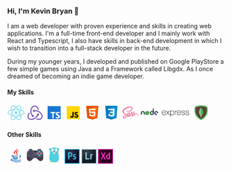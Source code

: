### Hi, I'm Kevin Bryan :wave:
I am a web developer with proven experience and skills in creating web applications. I'm a full-time front-end developer and I mainly work with React and Typescript, I also have skills in back-end development in which I wish to transition into a full-stack developer in the future.

During my younger years, I developed and published on Google PlayStore a few simple games using Java and a Framework called Libgdx. As I once dreamed of becoming an indie game developer.

#### My Skills
<img src="https://raw.githubusercontent.com/kevsbry/kevsbry/main/icons/skills/react.svg" height="40px"/> <img src="https://raw.githubusercontent.com/kevsbry/kevsbry/main/icons/skills/redux.svg" height="40px"/> <img src="https://raw.githubusercontent.com/kevsbry/kevsbry/main/icons/skills/typescript.svg" height="40px"/> <img src="https://raw.githubusercontent.com/kevsbry/kevsbry/main/icons/skills/javascript.svg" height="40px"/> <img src="https://raw.githubusercontent.com/kevsbry/kevsbry/main/icons/skills/html5.svg" height="40px"/> <img src="https://raw.githubusercontent.com/kevsbry/kevsbry/main/icons/skills/css3.svg" height="40px"/> <img src="https://raw.githubusercontent.com/kevsbry/kevsbry/main/icons/skills/sass.svg" height="40px"/> <img src="https://raw.githubusercontent.com/kevsbry/kevsbry/main/icons/skills/nodejs.svg" height="40px"/> <img src="https://raw.githubusercontent.com/kevsbry/kevsbry/main/icons/skills/express.svg" height="36px"/> <img src="https://raw.githubusercontent.com/kevsbry/kevsbry/main/icons/skills/mongodb.svg" height="40px"/> 

#### Other Skills
<img src="https://raw.githubusercontent.com/kevsbry/kevsbry/main/icons/orther-skills/java.svg" height="40px"/> <img src="https://raw.githubusercontent.com/kevsbry/kevsbry/main/icons/orther-skills/libgdx.svg" height="40px"/> <img src="https://raw.githubusercontent.com/kevsbry/kevsbry/main/icons/orther-skills/golang.svg" height="40px"/> <img src="https://raw.githubusercontent.com/kevsbry/kevsbry/main/icons/orther-skills/photoshop.svg" height="34px"/> <img src="https://raw.githubusercontent.com/kevsbry/kevsbry/main/icons/orther-skills/lightroom.svg" height="34px"/> <img src="https://raw.githubusercontent.com/kevsbry/kevsbry/main/icons/orther-skills/adobe-xd.svg" height="34px"/> 
